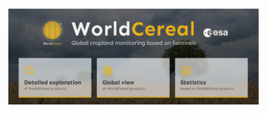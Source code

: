 

<p align="center">
  <a href="https://vdm.esa-worldcereal.org/" target="_blank">
    <img src="../images/VDM_home.png" alt="VDM" width="600"/>
  </a>
</p>